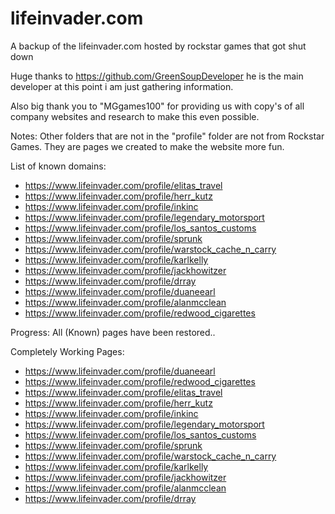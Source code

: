 # lifeinvader.com
A backup of the lifeinvader.com hosted by rockstar games that got shut down

Huge thanks to https://github.com/GreenSoupDeveloper he is the main developer at this point i am just gathering information.

Also big thank you to "MGgames100" for providing us with copy's of all company websites and research to make this even possible.

Notes:
Other folders that are not in the "profile" folder are not from Rockstar Games. They are pages we created to make the website more fun.


List of known domains:
- https://www.lifeinvader.com/profile/elitas_travel
- https://www.lifeinvader.com/profile/herr_kutz
- https://www.lifeinvader.com/profile/inkinc
- https://www.lifeinvader.com/profile/legendary_motorsport
- https://www.lifeinvader.com/profile/los_santos_customs
- https://www.lifeinvader.com/profile/sprunk
- https://www.lifeinvader.com/profile/warstock_cache_n_carry
- https://www.lifeinvader.com/profile/karlkelly 
- https://www.lifeinvader.com/profile/jackhowitzer
- https://www.lifeinvader.com/profile/drray
- https://www.lifeinvader.com/profile/duaneearl
- https://www.lifeinvader.com/profile/alanmcclean
- https://www.lifeinvader.com/profile/redwood_cigarettes

Progress:
All (Known) pages have been restored..

Completely Working Pages:

- https://www.lifeinvader.com/profile/duaneearl
- https://www.lifeinvader.com/profile/redwood_cigarettes
- https://www.lifeinvader.com/profile/elitas_travel
- https://www.lifeinvader.com/profile/herr_kutz
- https://www.lifeinvader.com/profile/inkinc
- https://www.lifeinvader.com/profile/legendary_motorsport
- https://www.lifeinvader.com/profile/los_santos_customs
- https://www.lifeinvader.com/profile/sprunk
- https://www.lifeinvader.com/profile/warstock_cache_n_carry
- https://www.lifeinvader.com/profile/karlkelly 
- https://www.lifeinvader.com/profile/jackhowitzer
- https://www.lifeinvader.com/profile/alanmcclean
- https://www.lifeinvader.com/profile/drray

